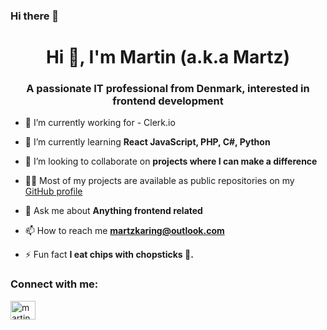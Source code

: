 ### Hi there 👋

<!--
**Martzyx/Martzyx** is a ✨ _special_ ✨ repository because its `README.md` (this file) appears on your GitHub profile.

Here are some ideas to get you started:

- 🔭 I’m currently working on ...
- 🌱 I’m currently learning ...
- 👯 I’m looking to collaborate on ...
- 🤔 I’m looking for help with ...
- 💬 Ask me about ...
- 📫 How to reach me: ...
- 😄 Pronouns: ...
- ⚡ Fun fact: ...
-->
<h1 align="center">Hi 👋, I'm Martin (a.k.a Martz)</h1>
<h3 align="center">A passionate IT professional from Denmark, interested in frontend development</h3>

- 🔭 I’m currently working for - Clerk.io

- 🌱 I’m currently learning **React JavaScript, PHP, C#, Python**

- 👯 I’m looking to collaborate on **projects where I can make a difference**

- 👨‍💻 Most of my projects are available as public repositories on my [GitHub profile](https://github.com/Martzyx) 

- 💬 Ask me about **Anything frontend related**

- 📫 How to reach me **martzkaring@outlook.com**

- ⚡ Fun fact **I eat chips with chopsticks 🥢.**

<h3 align="left">Connect with me:</h3>
<p align="left">
<a href="https://www.linkedin.com/in/martin-karing/" target="blank"><img align="center" src="https://raw.githubusercontent.com/rahuldkjain/github-profile-readme-generator/master/src/images/icons/Social/linked-in-alt.svg" alt="martin-karing" height="30" width="40" /></a>
</p>
